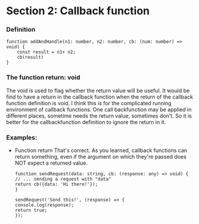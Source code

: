 # Section 2: Callback function

### Definition
```
function addAndHandle(n1: number, n2: number, cb: (num: number) => void) {
    const result = n1+ n2;
    cb(result)
}
```

### The function return: void
The void is used to flag whether the return value will be useful.
It would be find to have a return in the callback function when the return of the callback function definition is void.
I think this is for the complicated running environment of callback functions. 
One call backfunction may be applied in different places, sometime needs the return value, sometimes don't. So it is better for the callbackfunction definition to ignore the return in it.

### Examples:
- Function return 
    That's correct. As you learned, callback functions can return something, even if the argument on which they're passed does NOT expect a returned value.
    ```
    function sendRequest(data: string, cb: (response: any) => void) {
    // ... sending a request with "data"
    return cb({data: 'Hi there!'});
    }
    
    sendRequest('Send this!', (response) => { 
    console.log(response);
    return true;
    });
    ```

